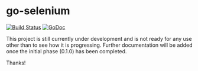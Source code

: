 # go-selenium

[![Build Status](https://travis-ci.org/BunsenApp/go-selenium.svg?branch=master)](https://travis-ci.org/BunsenApp/go-selenium)
[![GoDoc](https://godoc.org/github.com/BunsenApp/go-selenium?status.svg)](https://godoc.org/github.com/BunsenApp/go-selenium)

This project is still currently under development and is not ready for any use
other than to see how it is progressing. Further documentation will be added
once the initial phase (0.1.0) has been completed. 

Thanks!
